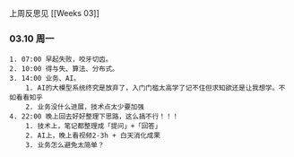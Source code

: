 
上周反思见  [[Weeks 03]]

### 03.10 周一

	1. 07:00 早起失败，咬牙切齿。
	2. 10:00 得与失、算法、分布式。
	3. 14:00 业务、AI。
		1. AI的大模型系统终究是放弃了，入门门槛太高学了记不住但求知欲还是让我想学。不如看看知乎
		2. 业务没什么进展，技术点太少要加强
	4. 22:00 晚上回去好好整理下思路，这么搞不行！！！
		1. 技术上，笔记都整理成「提问」+「回答」
		2. AI上，晚上看视频2-3h + 白天消化成果
		3. 业务怎么避免太简单？
